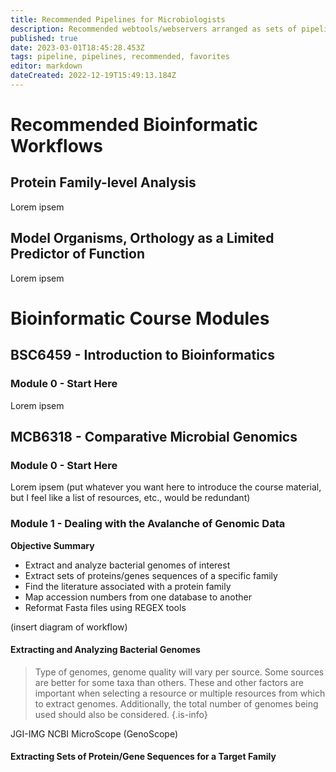 ```yaml
---
title: Recommended Pipelines for Microbiologists
description: Recommended webtools/webservers arranged as sets of pipelines designed to improve accessibility, reproducibility, and useability of bioinformatics approaches with the experimental microbiologist in mind.
published: true
date: 2023-03-01T18:45:28.453Z
tags: pipeline, pipelines, recommended, favorites
editor: markdown
dateCreated: 2022-12-19T15:49:13.184Z
---
```


# Recommended Bioinformatic Workflows
## Protein Family-level Analysis
Lorem ipsem
## Model Organisms, Orthology as a Limited Predictor of Function
Lorem ipsem


# Bioinformatic Course Modules

## BSC6459 - Introduction to Bioinformatics
### Module 0 - Start Here
Lorem ipsem



## MCB6318 - Comparative Microbial Genomics
### Module 0 - Start Here
Lorem ipsem (put whatever you want here to introduce the course material, but I feel like a list of resources, etc., would be redundant)

### Module 1 - Dealing with the Avalanche of Genomic Data
**Objective Summary**
- Extract and analyze bacterial genomes of interest 
- Extract sets of proteins/genes sequences of a specific family
- Find the literature associated with a protein family
- Map accession numbers from one database to another
- Reformat Fasta files using REGEX  tools

(insert diagram of workflow)

#### Extracting and Analyzing Bacterial Genomes

> Type of genomes, genome quality will vary per source. Some sources are better for some taxa than others. These and other factors are important when selecting a resource or multiple resources from which to extract genomes. Additionally, the total number of genomes being used should also be considered.
{.is-info}

JGI-IMG
NCBI
MicroScope (GenoScope)



#### Extracting Sets of Protein/Gene Sequences for a Target Family




